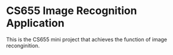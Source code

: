 # CS655 Image Recognition Application

This is the CS655 mini project that achieves the function of image reconginition. 
